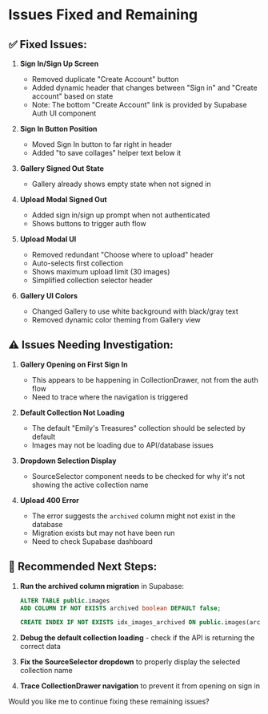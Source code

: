 # Issues Fixed and Remaining

## ✅ Fixed Issues:

1. **Sign In/Sign Up Screen**
   - Removed duplicate "Create Account" button
   - Added dynamic header that changes between "Sign in" and "Create account" based on state
   - Note: The bottom "Create Account" link is provided by Supabase Auth UI component

2. **Sign In Button Position**
   - Moved Sign In button to far right in header
   - Added "to save collages" helper text below it

3. **Gallery Signed Out State**
   - Gallery already shows empty state when not signed in

4. **Upload Modal Signed Out**
   - Added sign in/sign up prompt when not authenticated
   - Shows buttons to trigger auth flow

5. **Upload Modal UI**
   - Removed redundant "Choose where to upload" header
   - Auto-selects first collection 
   - Shows maximum upload limit (30 images)
   - Simplified collection selector header

6. **Gallery UI Colors**
   - Changed Gallery to use white background with black/gray text
   - Removed dynamic color theming from Gallery view

## ⚠️ Issues Needing Investigation:

1. **Gallery Opening on First Sign In**
   - This appears to be happening in CollectionDrawer, not from the auth flow
   - Need to trace where the navigation is triggered

2. **Default Collection Not Loading**
   - The default "Emily's Treasures" collection should be selected by default
   - Images may not be loading due to API/database issues

3. **Dropdown Selection Display**
   - SourceSelector component needs to be checked for why it's not showing the active collection name

4. **Upload 400 Error**
   - The error suggests the `archived` column might not exist in the database
   - Migration exists but may not have been run
   - Need to check Supabase dashboard

## 📝 Recommended Next Steps:

1. **Run the archived column migration** in Supabase:
   ```sql
   ALTER TABLE public.images 
   ADD COLUMN IF NOT EXISTS archived boolean DEFAULT false;
   
   CREATE INDEX IF NOT EXISTS idx_images_archived ON public.images(archived);
   ```

2. **Debug the default collection loading** - check if the API is returning the correct data

3. **Fix the SourceSelector dropdown** to properly display the selected collection name

4. **Trace CollectionDrawer navigation** to prevent it from opening on sign in

Would you like me to continue fixing these remaining issues?
